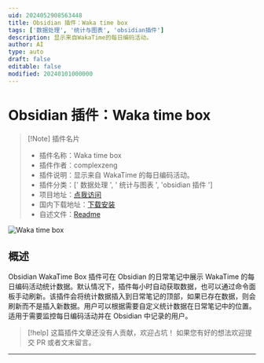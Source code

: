```yaml
---
uid: 2024052908563448
title: Obsidian 插件：Waka time box
tags: ['数据处理', '统计与图表', 'obsidian插件']
description: 显示来自WakaTime的每日编码活动。
author: AI
type: auto
draft: false
editable: false
modified: 20240101000000
---
```


# Obsidian 插件：Waka time box

> [!Note] 插件名片
> - 插件名称：Waka time box
> - 插件作者：complexzeng
> - 插件说明：显示来自 WakaTime 的每日编码活动。
> - 插件分类：[' 数据处理 ', ' 统计与图表 ', 'obsidian 插件 ']
> - 项目地址：[点我访问](https://github.com/simonla/obsidian_waka_box)
> - 国内下载地址：[下载安装](https://pkmer.cn/products/plugin/pluginMarket/?waka_time_box)
> - 自述文件：[Readme](https://ghproxy.net/https://raw.githubusercontent.com/simonla/obsidian_waka_box/master/README.md)

![Waka time box](https://cdn.pkmer.cn/covers/waka_time_box.webp!pkmer)

## 概述

Obsidian WakaTime Box 插件可在 Obsidian 的日常笔记中展示 WakaTime 的每日编码活动统计数据。默认情况下，插件每小时自动获取数据，也可以通过命令面板手动刷新。该插件会将统计数据插入到日常笔记的顶部，如果已存在数据，则会刷新而不是插入新数据。用户可以根据需要自定义统计数据在日常笔记中的位置。适用于需要监控每日编码活动并在 Obsidian 中记录的用户。

> [!help]
> 这篇插件文章还没有人贡献，欢迎占坑！
> 如果您有好的想法欢迎提交 PR 或者文末留言。

---



